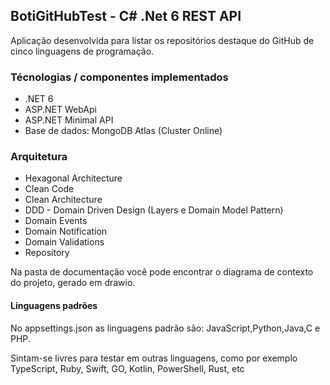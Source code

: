 ## BotiGitHubTest - C# .Net 6 REST API
Aplicação desenvolvida para listar os repositórios destaque do GitHub de cinco linguagens de programação.

### Técnologias / componentes implementados
- .NET 6
- ASP.NET WebApi
- ASP.NET Minimal API
- Base de dados: MongoDB Atlas (Cluster Online)

### Arquitetura
- Hexagonal Architecture
- Clean Code
- Clean Architecture
- DDD - Domain Driven Design (Layers e Domain Model Pattern)
- Domain Events
- Domain Notification
- Domain Validations
- Repository


Na pasta de documentação você pode encontrar o diagrama de contexto do projeto, gerado em drawio.

#### Linguagens padrões
<p>No appsettings.json as linguagens padrão são: JavaScript,Python,Java,C e PHP.</p>
Sintam-se livres para testar em outras linguagens, como por exemplo TypeScript, Ruby, Swift, GO, Kotlin, PowerShell, Rust, etc
